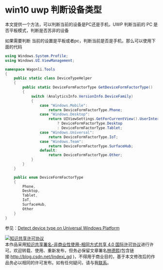 # win10 uwp 判断设备类型

本文提供一个方法，可以判断当前的设备是PC还是手机，UWP 判断当前的 PC 是否平板模式，判断是否苏非的设备

<!--more-->
<!-- CreateTime:2018/2/13 17:23:03 -->

<!-- csdn -->

如果需要判断 当前的设置是平板或者pc，判断当前是否是手机，那么可以使用下面的代码

```csharp
using Windows.System.Profile;
using Windows.UI.ViewManagement;

namespace Wagonli.Tools
{
    public static class DeviceTypeHelper
    {
        public static DeviceFormFactorType GetDeviceFormFactorType()
        {
            switch (AnalyticsInfo.VersionInfo.DeviceFamily)
            {
                case "Windows.Mobile":
                    return DeviceFormFactorType.Phone;
                case "Windows.Desktop":
                    return UIViewSettings.GetForCurrentView().UserInteractionMode == UserInteractionMode.Mouse
                        ? DeviceFormFactorType.Desktop
                        : DeviceFormFactorType.Tablet;
                case "Windows.Universal":
                    return DeviceFormFactorType.IoT;
                case "Windows.Team":
                    return DeviceFormFactorType.SurfaceHub;
                default:
                    return DeviceFormFactorType.Other;
            }
        }
    }

    public enum DeviceFormFactorType
    {
        Phone,
        Desktop,
        Tablet,
        IoT,
        SurfaceHub,
        Other
    }
}
```
参见：[Detect device type on Universal Windows Platform](https://gist.github.com/wagonli/40d8a31bd0d6f0dd7a5d)

<a rel="license" href="http://creativecommons.org/licenses/by-nc-sa/4.0/"><img alt="知识共享许可协议" style="border-width:0" src="https://licensebuttons.net/l/by-nc-sa/4.0/88x31.png" /></a><br />本作品采用<a rel="license" href="http://creativecommons.org/licenses/by-nc-sa/4.0/">知识共享署名-非商业性使用-相同方式共享 4.0 国际许可协议</a>进行许可。欢迎转载、使用、重新发布，但务必保留文章署名[林德熙](http://blog.csdn.net/lindexi_gd)(包含链接:http://blog.csdn.net/lindexi_gd )，不得用于商业目的，基于本文修改后的作品务必以相同的许可发布。如有任何疑问，请与我[联系](mailto:lindexi_gd@163.com)。
